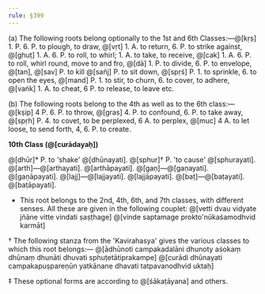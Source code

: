 ```yaml
---
rule: §399
---
```


(a) The following roots belong optionally to the 1st and 6th Classes:—@[kṛṣ] 1. P. 6. P. to plough, to draw, @[vṛt] 1. A. to return, 6. P. to strike against, @[ghuṭ] 1. A. 6. P. to roll, to whirl; 1. A. to take, to receive, @[cak] 1. A. 6. P. to roll, whirl round, move to and fro, @[dā] 1. P. to divide, 6. P. to envelope, @[tan], @[sav] P. to kill @[sañj] P. to sit down, @[spṛś] P. 1. to sprinkle, 6. to open the eyes, @[mand] P. 1. to stir, to churn, 6. to cover, to adhere, @[vaṅk] 1. A. to cheat, 6 P. to release, to leave etc.

(b) The following roots belong to the 4th as well as to the 6th class:—@[kṣip] 4 P. 6. P. to throw, @[gras] 4. P. to confound, 6. P. to take away, @[spṛh] P. 4. to covet, to be perplexed, 6 A. to perplex, @[muc] 4 A. to let loose, to send forth, 4, 6. P. to create.

**10th Class (@[curādayaḥ])**

@[dhūr]* P. to 'shake' @[dhūnayati]. @[sphur]† P. 'to cause' @[sphurayati].
@[arth]—@[arthayati]. @[arthāpayati]. @[gaṇ]—@[gaṇayati]. @[gaṇāpayati].
@[lajj]—@[lajjayati]. @[lajjāpayati]. @[baṭ]—@[baṭayati]. @[baṭāpayati].

* This root belongs to the 2nd, 4th, 6th, and 7th classes, with different senses. All these are given in the following couplet:
  @[vetti dvau vidyate jñāne vitte vindati ṣaṣṭhage]
  @[vinde saptamage prokto'nūkaśamodhvid karmāt]

† The following stanza from the 'Kavirahasya' gives the various classes to which this root belongs:—
  @[ādhūnoti campakadalāni dhunoty aśokaṃ dhūnaṃ dhunāti dhuvati sphuṭetātiprakampe]
  @[curādi dhūnayati campakapuṣpareṇūn yatkānane dhavati tatpavanodhvid uktaḥ]

‡ These optional forms are according to @[śākaṭāyana] and others.